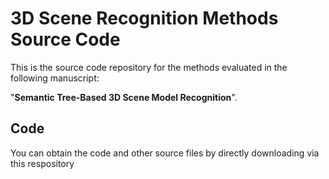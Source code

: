 # 3D Scene Recognition Methods Source Code
This is the source code repository for the methods evaluated in the following manuscript: 

"**Semantic Tree-Based 3D Scene Model Recognition**".

## Code
You can obtain the code and other source files by directly downloading via this respository 

